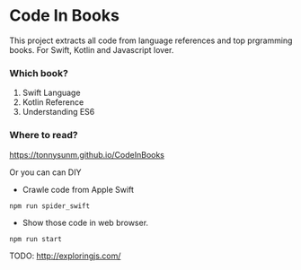 # Code In Books
This project extracts all code from language references and top prgramming books. For Swift, Kotlin and Javascript lover.


### Which book?

1. Swift Language
2. Kotlin Reference
3. Understanding ES6


### Where to read?	
https://tonnysunm.github.io/CodeInBooks

Or you can can DIY

* Crawle code from Apple Swift
```
npm run spider_swift
```

* Show those code in web browser.	
```
npm run start
```

TODO:
http://exploringjs.com/

